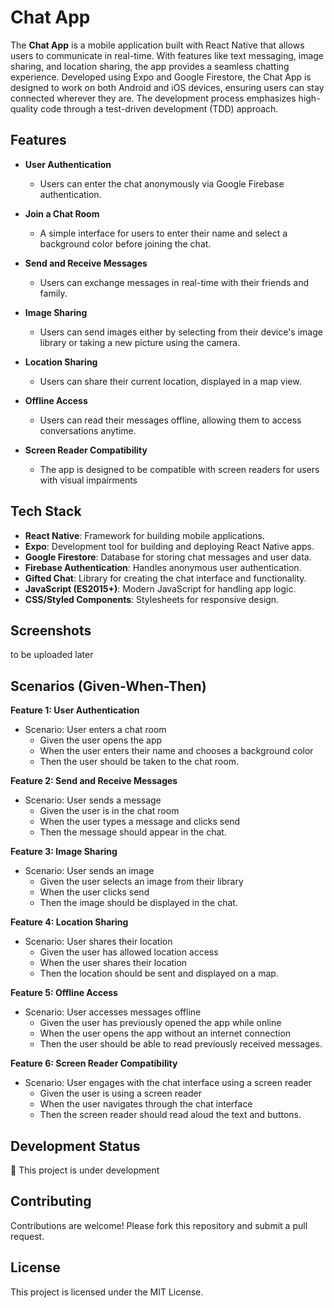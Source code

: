 # Chat App

The **Chat App** is a mobile application built with React Native that allows users to communicate in real-time. With features like text messaging, image sharing, and location sharing, the app provides a seamless chatting experience. Developed using Expo and Google Firestore, the Chat App is designed to work on both Android and iOS devices, ensuring users can stay connected wherever they are. The development process emphasizes high-quality code through a test-driven development (TDD) approach.

## Features

- **User Authentication**

  - Users can enter the chat anonymously via Google Firebase authentication.

- **Join a Chat Room**

  - A simple interface for users to enter their name and select a background color before joining the chat.

- **Send and Receive Messages**

  - Users can exchange messages in real-time with their friends and family.

- **Image Sharing**

  - Users can send images either by selecting from their device's image library or taking a new picture using the camera.

- **Location Sharing**

  - Users can share their current location, displayed in a map view.

- **Offline Access**

  - Users can read their messages offline, allowing them to access conversations anytime.

- **Screen Reader Compatibility**
  - The app is designed to be compatible with screen readers for users with visual impairments

## Tech Stack

- **React Native**: Framework for building mobile applications.
- **Expo**: Development tool for building and deploying React Native apps.
- **Google Firestore**: Database for storing chat messages and user data.
- **Firebase Authentication**: Handles anonymous user authentication.
- **Gifted Chat**: Library for creating the chat interface and functionality.
- **JavaScript (ES2015+)**: Modern JavaScript for handling app logic.
- **CSS/Styled Components**: Stylesheets for responsive design.

## Screenshots

to be uploaded later

## Scenarios (Given-When-Then)

**Feature 1: User Authentication**

- Scenario: User enters a chat room
  - Given the user opens the app
  - When the user enters their name and chooses a background color
  - Then the user should be taken to the chat room.

**Feature 2: Send and Receive Messages**

- Scenario: User sends a message
  - Given the user is in the chat room
  - When the user types a message and clicks send
  - Then the message should appear in the chat.

**Feature 3: Image Sharing**

- Scenario: User sends an image
  - Given the user selects an image from their library
  - When the user clicks send
  - Then the image should be displayed in the chat.

**Feature 4: Location Sharing**

- Scenario: User shares their location
  - Given the user has allowed location access
  - When the user shares their location
  - Then the location should be sent and displayed on a map.

**Feature 5: Offline Access**

- Scenario: User accesses messages offline
  - Given the user has previously opened the app while online
  - When the user opens the app without an internet connection
  - Then the user should be able to read previously received messages.

**Feature 6: Screen Reader Compatibility**

- Scenario: User engages with the chat interface using a screen reader
  - Given the user is using a screen reader
  - When the user navigates through the chat interface
  - Then the screen reader should read aloud the text and buttons.

## Development Status

🚧 This project is under development

## Contributing

Contributions are welcome! Please fork this repository and submit a pull request.

## License

This project is licensed under the MIT License.
